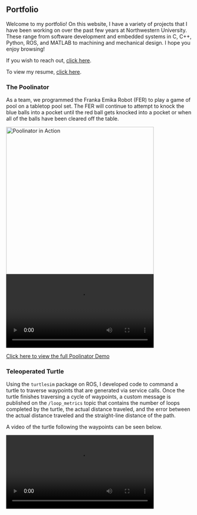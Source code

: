 ## Portfolio
Welcome to my portfolio! On this website, I have a variety of projects that I 
have been working on over the past few years at Northwestern University. 
These range from software development and embedded systems in C, C++, Python, ROS, 
and MATLAB to machining and mechanical design. I hope you enjoy browsing! 

If you wish to reach out, [click here](mailto:carolineterryn2025@u.northwestern.edu).

To view my resume, [click here](https://github.com/user-attachments/files/18142018/Resume.pdf).

### The Poolinator
As a team, we programmed the Franka Emika Robot (FER) to play a game of pool on a tabletop pool set.
The FER will continue to attempt to knock the blue balls into a pocket until the red ball gets knocked
into a pocket or when all of the balls have been cleared off the table. 

<img width="400" alt="Poolinator in Action" src="https://github.com/user-attachments/assets/ab40a052-6dd3-48f3-a214-d8fd682553aa" />

<video width="400" controls>
  <source src="https://github.com/user-attachments/assets/71ba657b-6114-4a4d-85ac-b4600d58953f" type="video/mp4">
</video>

[Click here to view the full Poolinator Demo](https://drive.google.com/file/d/1psu3DP3Hr34mRSthxlqQxPMicgn3MlMN/view?usp=sharing)

### Teleoperated Turtle
Using the `turtlesim` package on ROS, I developed code to command a turtle to traverse waypoints that are generated via service calls. Once the turtle finishes traversing a cycle of waypoints, a custom message is published on the `/loop_metrics` topic that contains the number of loops completed by the turtle, the actual distance traveled, and the error between the actual distance traveled and the straight-line distance of the path.

A video of the turtle following the waypoints can be seen below.

<video width="400" controls>
  <source src="https://github.com/carolineterryn/carolineterryn.github.io/issues/6#issue-2741222243" type="video/mp4">
</video>
